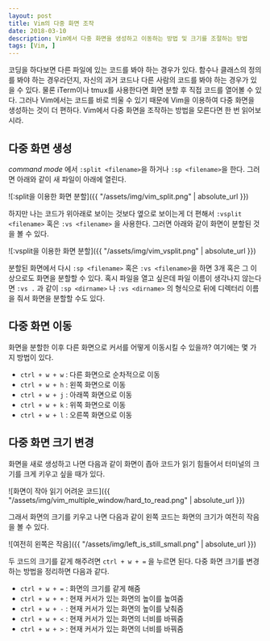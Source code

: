 ```yaml
---
layout: post
title: Vim의 다중 화면 조작
date: 2018-03-10
description: Vim에서 다중 화면을 생성하고 이동하는 방법 및 크기를 조절하는 방법
tags: [Vim, ]
---
```


코딩을 하다보면 다른 파일에 있는 코드를 봐야 하는 경우가 있다. 함수나 클래스의 정의를 봐야 하는 경우라던지, 자신의 과거 코드나 다른 사람의 코드를 봐야 하는 경우가 있을 수 있다. 물론 iTerm이나 tmux를 사용한다면 화면 분할 후 직접 코드를 열어볼 수 있다. 그러나 Vim에서는 코드를 바로 띄울 수 있기 때문에 Vim을 이용하여 다중 화면을 생성하는 것이 더 편하다. Vim에서 다중 화면을 조작하는 방법을 모른다면 한 번 읽어보시라.

## 다중 화면 생성

*command mode* 에서 ```:split <filename>```을 하거나 ```:sp <filename>```을 한다. 그러면 아래와 같이 새 파일이 아래에 열린다.

![:split을 이용한 화면 분할]({{ "/assets/img/vim_split.png" | absolute_url }})

하지만 나는 코드가 위아래로 보이는 것보다 옆으로 보이는게 더 편해서 ```:vsplit <filename>``` 혹은 ```:vs <filename>``` 을 사용한다. 그러면 아래와 같이 화면이 분할된 것을 볼 수 있다.

![:vsplit을 이용한 화면 분할]({{ "/assets/img/vim_vsplit.png" | absolute_url }})

분할된 화면에서 다시 ```:sp <filename>``` 혹은 ```:vs <filename>```을 하면 3개 혹은 그 이상으로도 화면을 분할할 수 있다. 혹시 파일을 열고 싶은데 파일 이름이 생각나지 않는다면 ```:vs .``` 과 같이 ```:sp <dirname>``` 나 ```:vs <dirname>``` 의 형식으로 뒤에 디렉터리 이름을 줘서 화면을 분할할 수도 있다.

## 다중 화면 이동

화면을 분할한 이후 다른 화면으로 커서를 어떻게 이동시킬 수 있을까? 여기에는 몇 가지 방법이 있다.

* ```ctrl + w + w``` : 다른 화면으로 순차적으로 이동
* ```ctrl + w + h``` : 왼쪽 화면으로 이동
* ```ctrl + w + j``` : 아래쪽 화면으로 이동
* ```ctrl + w + k``` : 위쪽 화면으로 이동
* ```ctrl + w + l``` : 오른쪽 화면으로 이동

## 다중 화면 크기 변경

화면을 새로 생성하고 나면 다음과 같이 화면이 좁아 코드가 읽기 힘들어서 터미널의 크기를 크게 키우고 싶을 때가 있다.

![화면이 작아 읽기 어려운 코드]({{ "/assets/img/vim_multiple_window/hard_to_read.png" | absolute_url }})

그래서 화면의 크기를 키우고 나면 다음과 같이 왼쪽 코드는 화면의 크기가 여전히 작음을 볼 수 있다.

![여전히 왼쪽은 작음]({{ "/assets/img/left_is_still_small.png" | absolute_url }})

두 코드의 크기를 같게 해주려면 ```ctrl + w + =``` 을 누르면 된다. 다중 화면 크기를 변경하는 방법을 정리하면 다음과 같다.

* ```ctrl + w + =``` : 화면의 크기를 같게 해줌
* ```ctrl + w + +``` : 현재 커서가 있는 화면의 높이를 높여줌
* ```ctrl + w + -``` : 현재 커서가 있는 화면의 높이를 낮춰줌
* ```ctrl + w + <``` : 현재 커서가 있는 화면의 너비를 바꿔줌
* ```ctrl + w + >``` : 현재 커서가 있는 화면의 너비를 바꿔줌

